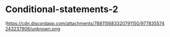 # Conditional-statements-2
!https://cdn.discordapp.com/attachments/788115683320791150/977835574243237908/unknown.png
